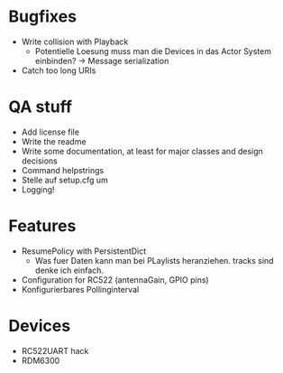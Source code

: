 # Bugfixes

- Write collision with Playback
  - Potentielle Loesung muss man die Devices in das Actor System einbinden? -> Message serialization
- Catch too long URIs

# QA stuff

- Add license file
- Write the readme
- Write some documentation, at least for major classes and design decisions
- Command helpstrings
- Stelle auf setup.cfg um
- Logging!

# Features

- ResumePolicy with PersistentDict
  - Was fuer Daten kann man bei PLaylists heranziehen. tracks sind denke ich einfach.
- Configuration for RC522 (antennaGain, GPIO pins)
- Konfigurierbares Pollinginterval

# Devices

- RC522UART hack
- RDM6300
